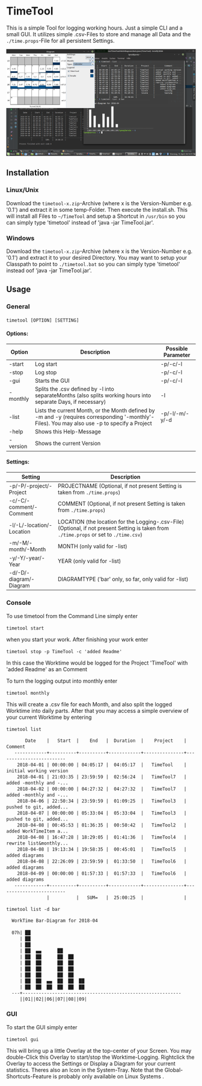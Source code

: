# TimeTool
This is a simple Tool for logging working hours. Just a simple CLI and a small GUI. It utilizes simple .csv-Files 
to store and manage all Data and the `./time.props`-File for all persistent Settings.

![alt text](https://github.com/Lukas-Arts/TimeTool/blob/master/Screenshot-v.0.4.5.png "Screenshot v.0.4.5")

## Installation

### Linux/Unix

Download the `timetool-x.zip`-Archive (where x is the Version-Number e.g. '0.1') and extract it in some temp-Folder. Then execute the install.sh. This will install all Files to `~/TimeTool` and setup a Shortcut in `/usr/bin` so you can simply type 'timetool' instead of 'java -jar TimeTool.jar'.

### Windows

Download the `timetool-x.zip`-Archive (where x is the Version-Number e.g. '0.1') and extract it to your desired Directory. You may want to setup your Classpath to point to `./timetool.bat` so you can simply type 'timetool' instead oof 'java -jar TimeTool.jar'.

## Usage

### General

`timetool [OPTION] [SETTING]`

#### Options: 

| Option |  Description  | Possible Parameter |
| -------------- | ---------- | -------------------------- |
| -start         | Log start  | -p/-c/-l                   |
| -stop          | Log stop   | -p/-c/-l                   |
| -gui           | Starts the GUI | -p/-c/-l                   |
| -monthly       | Splits the .csv defined by -l into separateMonths (also splits working hours into separate Days, if necessary) | -l                   |
| -list          | Lists the current Month, or the Month defined by -m and -y (requires corresponding '-monthly'-Files). You may also use -p to specify a Project | -p/-l/-m/-y/-d             |
| -help          | Shows this Help-Message |                            |
| -version       | Shows the current Version |                            |
        
#### Settings: 

| Setting | Description  |
| --------- | --------- |
| -p/-P/-project/-Project | PROJECTNAME (Optional, if not present Setting is taken from `./time.props`) |
| -c/-C/-comment/-Comment | COMMENT (Optional, if not present Setting is taken from `./time.props`) |
| -l/-L/-location/-Location | LOCATION (the location for the Logging-.csv-File) (Optional, if not present Setting is taken from `./time.props` or set to `./time.csv`) |
| -m/-M/-month/-Month | MONTH (only valid for -list) |
| -y/-Y/-year/-Year | YEAR (only valid for -list) |
| -d/-D/-diagram/-Diagram | DIAGRAMTYPE ('bar' only, so far, only valid for -list) |

### Console 

To use timetool from the Command Line simply enter

`timetool start`

when you start your work. After finishing your work enter

`timetool stop -p TimeTool -c 'added Readme'`

In this case the Worktime would be logged for the Project 'TimeTool' with 'added Readme' as an Comment

To turn the logging output into monthly enter

`timetool monthly`

This will create a .csv file for each Month, and also split the logged Worktime into daily parts.
After that you may access a simple overview of your current Worktime by entering

`timetool list`

```
       Date    |   Start  |    End   |  Duration  |    Project    |         Comment         
   ------------+----------+----------+------------+---------------+-------------------------
    2018-04-01 | 00:00:00 | 04:05:17 |  04:05:17  |   TimeTool    | initial working version 
    2018-04-01 | 21:03:35 | 23:59:59 |  02:56:24  |   TimeTool7   | added -monthly and -... 
    2018-04-02 | 00:00:00 | 04:27:32 |  04:27:32  |   TimeTool7   | added -monthly and -... 
    2018-04-06 | 22:50:34 | 23:59:59 |  01:09:25  |   TimeTool3   | pushed to git, added... 
    2018-04-07 | 00:00:00 | 05:33:04 |  05:33:04  |   TimeTool3   | pushed to git, added... 
    2018-04-08 | 00:45:53 | 01:36:35 |  00:50:42  |   TimeTool2   | added WorkTimeItem a... 
    2018-04-08 | 16:47:28 | 18:29:05 |  01:41:36  |   TimeTool4   | rewrite list&monthly... 
    2018-04-08 | 19:13:34 | 19:58:35 |  00:45:01  |   TimeTool5   |     added diagrams      
    2018-04-08 | 22:26:09 | 23:59:59 |  01:33:50  |   TimeTool6   |     added diagrams      
    2018-04-09 | 00:00:00 | 01:57:33 |  01:57:33  |   TimeTool6   |     added diagrams      
   ------------+----------+----------+------------+---------------+-------------------------
               |          |   SUM=   |  25:00:25  |               |                         
```

`timetool list -d bar`
   
```
  WorkTime Bar-Diagram for 2018-04
  
  07h| ██                     
     | ██                     
     | ██                     
     | ██  ▄▄      ██         
     | ██  ██      ██  ██     
     | ██  ██      ██  ██     
     | ██  ██      ██  ██     
     | ██  ██      ██  ██     
     | ██  ██  ▄▄  ██  ██  ██ 
     | ██  ██  ██  ██  ██  ██ 
  ---+-----------------------------------------------------------
     ||01||02||06||07||08||09|
```

### GUI

To start the GUI simply enter

`timetool gui`

This will bring up a little Overlay at the top-center of your Screen. You may double-Click this Overlay to start/stop the Worktime-Logging. Rightclick the Overlay to access the Settings or Display a Diagram for your current statistics. Theres also an Icon in the System-Tray.
Note that the Global-Shortcuts-Feature is probably only available on Linux Systems   .
